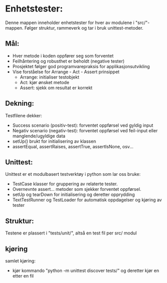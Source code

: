 # Enhetstester:

Denne mappen inneholder enhetstester for hver av modulene i "src/"-mappen. Følger struktur, rammeverk og tar i bruk unittest-metoder.

## Mål:

- Hver metode i koden oppfører seg som forventet
- Feilhåntering og robusthet er beholdt (negative tester)
- Prosjektet følger god programvarepraksis for applikasjonsutvikling
- Vise forståelse for Arrange - Act - Assert prinsippet
    - Arrange: initialiser testobjekt
    - Act: kjør ønsket metode
    - Assert: sjekk om resultat er korrekt

## Dekning:

Testfilene dekker:
- Success scenario (positiv-test): forventet oppførsel ved gyldig input
- Negativ scenario (negativ-test): forventet oppførsel ved feil-input eller manglende/ugyldige data
- setUp() brukt for initialisering av klassen
- assertEqual, assertRaises, assertTrue, assertIsNone, osv...  

## Unittest:
Unittest er et modulbasert testverktøy i python som lar oss bruke:
- TestCase klasser for gruppering av relaterte tester.
- Overnevnte assert... metoder som sjekker forventet oppførsel.
- setUp og tearDown for initialisering og deretter opprydding
- TextTestRunner og TestLoader for automatisk oppdagelser og kjøring av tester

## Struktur:
Testene er plassert i "tests/unit/", altså en test fil per src/ modul

## kjøring

samlet kjøring: 
- kjør kommando "python -m unittest discover tests/" og deretter kjør en etter en fil
